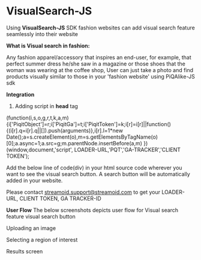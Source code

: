 **VisualSearch-JS**
===================

Using **VisualSearch-JS** SDK fashion websites can add visual search feature seamlessly into their website

**What is Visual search in fashion:**

Any fashion apparel/accessory that inspires an end-user, for example, that perfect summer dress he/she saw in a magazine or those shoes that the woman was wearing at the coffee shop, User can just take a photo and find products visually similar to those in your 'fashion website' using PiQAlike-JS sdk

**Integration**

1) Adding script in **head** tag

(function(i,s,o,g,r,t,k,a,m){i['PiqitObject']=r;i['PiqitGa']=t;i['PiqitToken']=k;i[r]=i[r]||function(){(i[r].q=i[r].q||[]).push(arguments)},i[r].l=1*new Date();a=s.createElement(o),m=s.getElementsByTagName(o)[0];a.async=1;a.src=g;m.parentNode.insertBefore(a,m) })(window,document,'script', LOADER-URL,'PQT','GA-TRACKER','CLIENT TOKEN');

Add the below line of code(div) in your html source code wherever you want to see the visual search button. A search button will be automatically added in your website.

<div class="streamoid_sdk streamoid-visualSearch-button" data-service="visualSearch" data-token="CLIENT TOKEN" data-function="initialize"></div>

Please contact streamoid.support@streamoid.com to get your LOADER-URL, CLIENT TOKEN, GA TRACKER-ID

**User Flow**
The below screenshots depicts user flow for Visual search feature
visual search button

Uploading an image

Selecting a region of interest

Results screen


